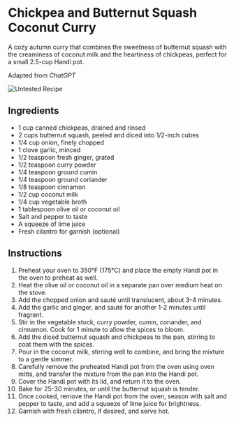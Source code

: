 # Chickpea and Butternut Squash Coconut Curry

A cozy autumn curry that combines the sweetness of butternut squash with the creaminess of coconut milk and the heartiness of chickpeas, perfect for a small 2.5-cup Handi pot.

Adapted from _ChatGPT_

![Untested Recipe](https://badgen.net/badge/untested/recipe/AA4A44)

## Ingredients
- 1 cup canned chickpeas, drained and rinsed
- 2 cups butternut squash, peeled and diced into 1/2-inch cubes
- 1/4 cup onion, finely chopped
- 1 clove garlic, minced
- 1/2 teaspoon fresh ginger, grated
- 1/2 teaspoon curry powder
- 1/4 teaspoon ground cumin
- 1/4 teaspoon ground coriander
- 1/8 teaspoon cinnamon
- 1/2 cup coconut milk
- 1/4 cup vegetable broth
- 1 tablespoon olive oil or coconut oil
- Salt and pepper to taste
- A squeeze of lime juice
- Fresh cilantro for garnish (optional)

## Instructions
1. Preheat your oven to 350°F (175°C) and place the empty Handi pot in the oven to preheat as well.
2. Heat the olive oil or coconut oil in a separate pan over medium heat on the stove.
3. Add the chopped onion and sauté until translucent, about 3-4 minutes.
4. Add the garlic and ginger, and sauté for another 1-2 minutes until fragrant.
5. Stir in the vegetable stock, curry powder, cumin, coriander, and cinnamon. Cook for 1 minute to allow the spices to bloom.
6. Add the diced butternut squash and chickpeas to the pan, stirring to coat them with the spices.
7. Pour in the coconut milk, stirring well to combine, and bring the mixture to a gentle simmer.
8. Carefully remove the preheated Handi pot from the oven using oven mitts, and transfer the mixture from the pan into the Handi pot.
9. Cover the Handi pot with its lid, and return it to the oven.
10. Bake for 25-30 minutes, or until the butternut squash is tender.
11. Once cooked, remove the Handi pot from the oven, season with salt and pepper to taste, and add a squeeze of lime juice for brightness.
12. Garnish with fresh cilantro, if desired, and serve hot.
